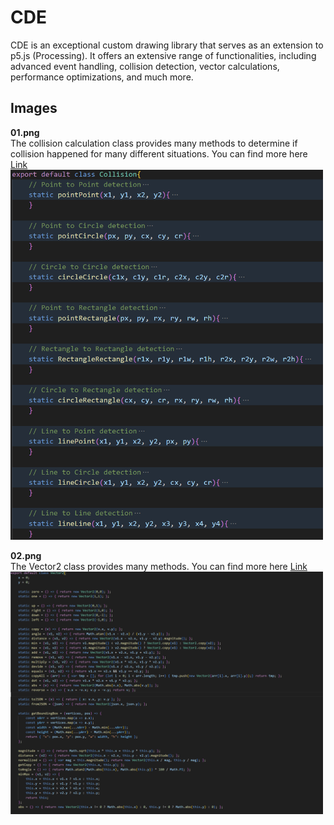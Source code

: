 # CDE
CDE is an exceptional custom drawing library that serves as an extension to p5.js (Processing). It offers an extensive range of functionalities, including advanced event handling, collision detection, vector calculations, performance optimizations, and much more.

## Images
**01.png**<br/>
The collision calculation class provides many methods to determine if collision happened for many different situations. You can find more here [Link](https://github.com/KWijkniet/Collection/blob/main/Code%20Snippets/Snippet-Collision.js)<br/>
<img src="https://github.com/KWijkniet/Collection/blob/main/CDE/01.png" style="width:500px"><br/>

**02.png**<br/>
The Vector2 class provides many methods. You can find more here [Link](https://github.com/KWijkniet/Collection/blob/main/Code%20Snippets/Snippet-Vector2.js)<br/>
<img src="https://github.com/KWijkniet/Collection/blob/main/CDE/02.png" style="width:500px"><br/>
